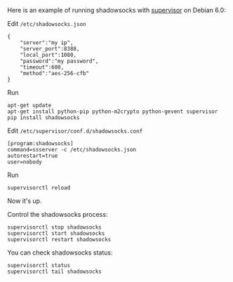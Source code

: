 Here is an example of running shadowsocks with [supervisor](http://supervisord.org/index.html) on Debian 6.0:

Edit `/etc/shadowsocks.json`

```
{
    "server":"my ip",
    "server_port":8388,
    "local_port":1080,
    "password":"my password",
    "timeout":600,
    "method":"aes-256-cfb"
}
```

Run
```
apt-get update
apt-get install python-pip python-m2crypto python-gevent supervisor
pip install shadowsocks
```

Edit `/etc/supervisor/conf.d/shadowsocks.conf`

```
[program:shadowsocks]
command=ssserver -c /etc/shadowsocks.json
autorestart=true
user=nobody
```

Run
```
supervisorctl reload
```
Now it's up.

Control the shadowsocks process:
```
supervisorctl stop shadowsocks
supervisorctl start shadowsocks
supervisorctl restart shadowsocks
```

You can check shadowsocks status:
```
supervisorctl status
supervisorctl tail shadowsocks
```